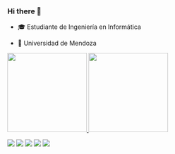 ### Hi there 👋
- :mortar_board: Estudiante de Ingeniería en Informática

- :school: Universidad de Mendoza

<div>
  <a href="https://beacons.ai/augustokark">
    <img height="180em" src="https://github-readme-stats.vercel.app/api?username=augustokark&show_icons=true&theme=transparent&count_private=true)"/>
    <img height="180em" src="https://github-readme-stats.vercel.app/api/top-langs/?username=augustokark&layout=compact&theme=transparent%count_private=true"/> 
</div>

<div>
  
[![](https://raw.githubusercontent.com/AugustoKark/github-profile-summary-cards-example/master/profile-summary-card-output/dark/0-profile-details.svg)](https://github.com/AugustoKark/github-profile-summary-cards)
[![](https://raw.githubusercontent.com/AugustoKark/github-profile-summary-cards-example/master/profile-summary-card-output/dark/1-repos-per-language.svg)](https://github.com/AugustoKark/github-profile-summary-cards) 
[![](https://raw.githubusercontent.com/AugustoKark/github-profile-summary-cards-example/master/profile-summary-card-output/dark/2-most-commit-language.svg)](https://github.com/AugustoKark/github-profile-summary-cards)
 [![](https://raw.githubusercontent.com/AugustoKark/github-profile-summary-cards-example/master/profile-summary-card-output/dark/3-stats.svg)](https://github.com/AugustoKark/github-profile-summary-cards) 
 [![](https://raw.githubusercontent.com/AugustoKark/github-profile-summary-cards-example/master/profile-summary-card-output/dark/4-productive-time.svg)](https://github.com/AugustoKark/github-profile-summary-cards)
</div>


